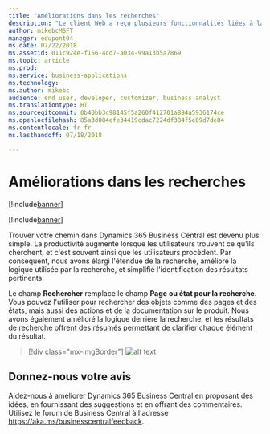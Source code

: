 ```yaml
---
title: "Améliorations dans les recherches"
description: "Le client Web a reçu plusieurs fonctionnalités liées à la recherche."
author: mikebcMSFT
manager: edupont04
ms.date: 07/22/2018
ms.assetid: 011c924e-f156-4cd7-a034-99a13b5a7869
ms.topic: article
ms.prod: 
ms.service: business-applications
ms.technology: 
ms.author: mikebc
audience: end user, developer, customizer, business analyst
ms.translationtype: HT
ms.sourcegitcommit: 0b40bb3c98145f5a260f412701a884a5936174ce
ms.openlocfilehash: 85a3d084efe34419cdac7224df384f5e09d7de84
ms.contentlocale: fr-fr
ms.lasthandoff: 07/18/2018

---
```



#  <a name="improvements-to-search"></a>Améliorations dans les recherches

[!include[banner](../../includes/banner.md)]

[!include[banner](Includes/disclaimer.md)]

Trouver votre chemin dans Dynamics 365 Business Central est devenu plus simple. La productivité augmente lorsque les utilisateurs trouvent ce qu'ils cherchent, et c'est souvent ainsi que les utilisateurs procèdent. Par conséquent, nous avons élargi l'étendue de la recherche, amélioré la logique utilisée par la recherche, et simplifié l'identification des résultats pertinents.

Le champ **Rechercher** remplace le champ **Page ou état pour la recherche**. Vous pouvez l'utiliser pour rechercher des objets comme des pages et des états, mais aussi des actions et de la documentation sur le produit. Nous avons également amélioré la logique derrière la recherche, et les résultats de recherche offrent des résumés permettant de clarifier chaque élément du résultat.

> [!div class="mx-imgBorder"]
> ![alt text](media/search-dialog.png "Concept de disposition anticipé pour la boîte de dialogue Rechercher actualisée.")

<!--
### Who uses these features
These features are intended for all users and are available without any additional setup.
## Status
### Availability
Cloud, on-premises, hybrid
### Regional availability
No regional restrictions. Available in all Dynamics 365 Business Central supported markets.
-->

## <a name="tell-us-what-you-think"></a>Donnez-nous votre avis
Aidez-nous à améliorer Dynamics 365 Business Central en proposant des idées, en fournissant des suggestions et en offrant des commentaires. Utilisez le forum de Business Central à l'adresse https://aka.ms/businesscentralfeedback.

